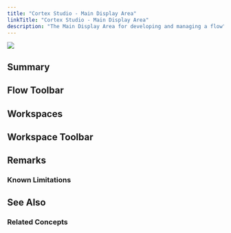 ```yaml
---
title: "Cortex Studio - Main Display Area"
linkTitle: "Cortex Studio - Main Display Area"
description: "The Main Display Area for developing and managing a flow"
---
```


<img src="/images/work-in-progress.jpg">

## Summary

## Flow Toolbar

## Workspaces

## Workspace Toolbar

## Remarks

### Known Limitations

## See Also

### Related Concepts

